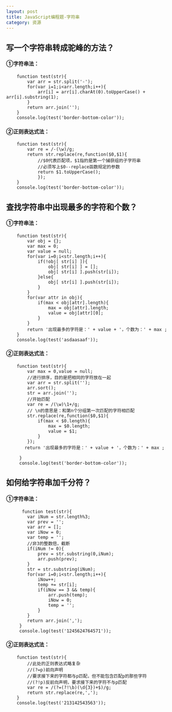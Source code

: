 ```yaml
---
layout: post
title: JavaScript编程题-字符串
category: 资源
---
```

## 写一个字符串转成驼峰的方法？

#### ①字符串法：
        function test(str){
            var arr = str.split('-');
            for(var i=1;i<arr.length;i++){
                arr[i] = arr[i].charAt(0).toUpperCase() + arr[i].substring(1);
            }
            return arr.join('');
        }
        console.log(test('border-bottom-color'));

#### ②正则表达式法：
    
        function test(str){
            var re = /-(\w)/g;
            return str.replace(re,function($0,$1){
                //$0代表匹配项，$1指的是第一个捕获组的子字符串
                //必须写上$0--replace函数规定的参数
                return $1.toUpperCase();
                });
        }
        console.log(test('border-bottom-color'));

## 查找字符串中出现最多的字符和个数？

#### ①字符串法： 
        function test(str){
            var obj = {};
            var max = 0;
            var value = null;
            for(var i=0;i<str.length;i++){
                if(!obj[ str[i] ]){
                    obj[ str[i] ] = [];
                    obj[ str[i] ].push(str[i]);
                }else{
                    obj[ str[i] ].push(str[i]);
                }
            }
            for(var attr in obj){
                if(max < obj[attr].length){
                    max = obj[attr].length;
                    value = obj[attr][0];
                }
            }
            return '出现最多的字符是：' + value + '，个数为：' + max ;
        }
        console.log(test('asdaasaaf'));

#### ②正则表达式法：
        function test(str){
            var max = 0,value = null;
            //进行排序，目的是把相同的字符放在一起
            var arr = str.split('');
            arr.sort();
            str = arr.join('');
            //开始匹配
            var re = /(\w)\1+/g;
            // \n的意思是：和第n个分组第一次匹配的字符相匹配
            str.replace(re,function($0,$1){
                if(max < $0.length){
                    max = $0.length;
                    value = $1;
                }
            });
           return '出现最多的字符是：' + value + '，个数为：' + max ;
                
         }
         console.log(test('border-bottom-color'));

## 如何给字符串加千分符？

#### ①字符串法： 
          function test(str){
            var iNum = str.length%3;
            var prev = '';
            var arr = [];
            var iNow = 0;
            var temp = '';
            //非3的整数倍，截断
            if(iNum != 0){
                prev = str.substring(0,iNum);
                arr.push(prev);
            }
            str = str.substring(iNum);
            for(var i=0;i<str.length;i++){
                iNow++;
                temp += str[i];
                if(iNow == 3 && temp){
                    arr.push(temp);
                    iNow = 0;
                    temp = '';
                }
            }
            return arr.join(',');
         }
         console.log(test('1245624764571'));

#### ②正则表达式法：
        function test(str){
            //此处的正则表达式略复杂
            //(?=p)前向声明
            //要求接下来的字符都与p匹配，但不能包含匹配p的那些字符
            //(?!p)反前向声明，要求接下来的字符不与p匹配
            var re = /(?=(?!\b)(\d{3})+$)/g;
            return str.replace(re,',');
        }
        console.log(test('213142543563'));


